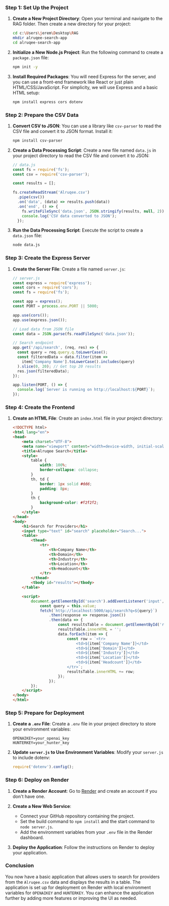 ### Step 1: Set Up the Project

1. **Create a New Project Directory**:
   Open your terminal and navigate to the RAG folder. Then create a new directory for your project:
   ```bash
   cd c:\Users\jerem\Desktop\RAG
   mkdir alruqee-search-app
   cd alruqee-search-app
   ```

2. **Initialize a New Node.js Project**:
   Run the following command to create a `package.json` file:
   ```bash
   npm init -y
   ```

3. **Install Required Packages**:
   You will need Express for the server, and you can use a front-end framework like React or just plain HTML/CSS/JavaScript. For simplicity, we will use Express and a basic HTML setup:
   ```bash
   npm install express cors dotenv
   ```

### Step 2: Prepare the CSV Data

1. **Convert CSV to JSON**:
   You can use a library like `csv-parser` to read the CSV file and convert it to JSON format. Install it:
   ```bash
   npm install csv-parser
   ```

2. **Create a Data Processing Script**:
   Create a new file named `data.js` in your project directory to read the CSV file and convert it to JSON:
   ```javascript
   // data.js
   const fs = require('fs');
   const csv = require('csv-parser');

   const results = [];

   fs.createReadStream('Alruqee.csv')
     .pipe(csv())
     .on('data', (data) => results.push(data))
     .on('end', () => {
       fs.writeFileSync('data.json', JSON.stringify(results, null, 2));
       console.log('CSV data converted to JSON');
     });
   ```

3. **Run the Data Processing Script**:
   Execute the script to create a `data.json` file:
   ```bash
   node data.js
   ```

### Step 3: Create the Express Server

1. **Create the Server File**:
   Create a file named `server.js`:
   ```javascript
   // server.js
   const express = require('express');
   const cors = require('cors');
   const fs = require('fs');

   const app = express();
   const PORT = process.env.PORT || 5000;

   app.use(cors());
   app.use(express.json());

   // Load data from JSON file
   const data = JSON.parse(fs.readFileSync('data.json'));

   // Search endpoint
   app.get('/api/search', (req, res) => {
     const query = req.query.q.toLowerCase();
     const filteredData = data.filter(item =>
       item['Company Name'].toLowerCase().includes(query)
     ).slice(0, 20); // Get top 20 results
     res.json(filteredData);
   });

   app.listen(PORT, () => {
     console.log(`Server is running on http://localhost:${PORT}`);
   });
   ```

### Step 4: Create the Frontend

1. **Create an HTML File**:
   Create an `index.html` file in your project directory:
   ```html
   <!DOCTYPE html>
   <html lang="en">
   <head>
       <meta charset="UTF-8">
       <meta name="viewport" content="width=device-width, initial-scale=1.0">
       <title>Alruqee Search</title>
       <style>
           table {
               width: 100%;
               border-collapse: collapse;
           }
           th, td {
               border: 1px solid #ddd;
               padding: 8px;
           }
           th {
               background-color: #f2f2f2;
           }
       </style>
   </head>
   <body>
       <h1>Search for Providers</h1>
       <input type="text" id="search" placeholder="Search...">
       <table>
           <thead>
               <tr>
                   <th>Company Name</th>
                   <th>Domain</th>
                   <th>Industry</th>
                   <th>Location</th>
                   <th>Headcount</th>
               </tr>
           </thead>
           <tbody id="results"></tbody>
       </table>

       <script>
           document.getElementById('search').addEventListener('input', function() {
               const query = this.value;
               fetch(`http://localhost:5000/api/search?q=${query}`)
                   .then(response => response.json())
                   .then(data => {
                       const resultsTable = document.getElementById('results');
                       resultsTable.innerHTML = '';
                       data.forEach(item => {
                           const row = `<tr>
                               <td>${item['Company Name']}</td>
                               <td>${item['Domain']}</td>
                               <td>${item['Industry']}</td>
                               <td>${item['Location']}</td>
                               <td>${item['Headcount']}</td>
                           </tr>`;
                           resultsTable.innerHTML += row;
                       });
                   });
           });
       </script>
   </body>
   </html>
   ```

### Step 5: Prepare for Deployment

1. **Create a `.env` File**:
   Create a `.env` file in your project directory to store your environment variables:
   ```
   OPENAIKEY=your_openai_key
   HUNTERKEY=your_hunter_key
   ```

2. **Update `server.js` to Use Environment Variables**:
   Modify your `server.js` to include dotenv:
   ```javascript
   require('dotenv').config();
   ```

### Step 6: Deploy on Render

1. **Create a Render Account**:
   Go to [Render](https://render.com/) and create an account if you don't have one.

2. **Create a New Web Service**:
   - Connect your GitHub repository containing the project.
   - Set the build command to `npm install` and the start command to `node server.js`.
   - Add the environment variables from your `.env` file in the Render dashboard.

3. **Deploy the Application**:
   Follow the instructions on Render to deploy your application.

### Conclusion

You now have a basic application that allows users to search for providers from the `Alruqee.csv` data and displays the results in a table. The application is set up for deployment on Render with local environment variables for `OPENAIKEY` and `HUNTERKEY`. You can enhance the application further by adding more features or improving the UI as needed.